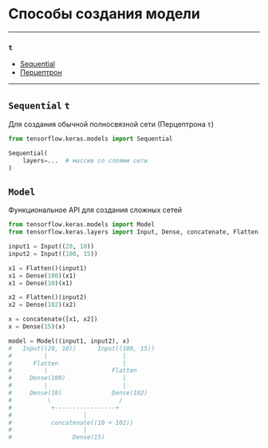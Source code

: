 # Способы создания модели

---
### `t`
* [Sequential](../../terms.md#sequential)
* [Перцептрон](../../terms.md#perceptron)

---

## `Sequential` `t`
Для создания обычной полносвязной сети (Перцептрона `t`)

```python
from tensorflow.keras.models import Sequential

Sequential(
    layers=...  # массив со слоями сети
)
```

## `Model`
Функциональное API для создания сложных сетей
```python
from tensorflow.keras.models import Model
from tensorflow.keras.layers import Input, Dense, concatenate, Flatten

input1 = Input((20, 10))
input2 = Input((100, 15))

x1 = Flatten()(input1)
x1 = Dense(100)(x1)
x1 = Dense(10)(x1)

x2 = Flatten()(input2)
x2 = Dense(102)(x2)

x = concatenate([x1, x2])
x = Dense(15)(x)

model = Model((input1, input2), x)
#   Input((20, 10))      Input((100, 15))
#         |                     |
#      Flatten                  |               
#         |                  Flatten  
#     Dense(100)                |   
#         |                     |
#     Dense(10)              Dense(102)
#          \                   /
#           +-----------------+   
#                    |
#           concatenate((10 + 102))
#                    |
#                 Dense(15)
```

